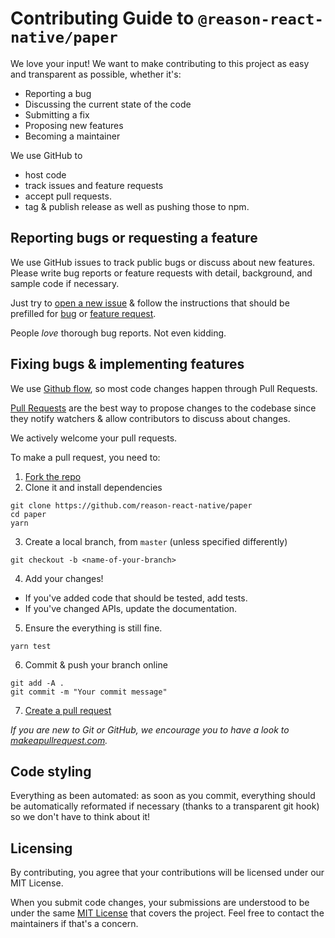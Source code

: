 # Contributing Guide to `@reason-react-native/paper`

We love your input! We want to make contributing to this project as easy and
transparent as possible, whether it's:

- Reporting a bug
- Discussing the current state of the code
- Submitting a fix
- Proposing new features
- Becoming a maintainer

We use GitHub to

- host code
- track issues and feature requests
- accept pull requests.
- tag & publish release as well as pushing those to npm.

## Reporting bugs or requesting a feature

We use GitHub issues to track public bugs or discuss about new features. Please
write bug reports or feature requests with detail, background, and sample code
if necessary.

Just try to
[open a new issue](https://github.com/reason-react-native/paper/issues/new/choose)
& follow the instructions that should be prefilled for
[bug](.github/ISSUE_TEMPLATE/bug.md) or
[feature request](.github/ISSUE_TEMPLATE/feature.md).

People _love_ thorough bug reports. Not even kidding.

## Fixing bugs & implementing features

We use [Github flow](https://guides.github.com/introduction/flow/index.html), so
most code changes happen through Pull Requests.

[Pull Requests](https://help.github.com/en/articles/about-pull-requests) are the
best way to propose changes to the codebase since they notify watchers & allow
contributors to discuss about changes.

We actively welcome your pull requests.

To make a pull request, you need to:

1. [Fork the repo](https://help.github.com/en/articles/fork-a-repo)
2. Clone it and install dependencies

```console
git clone https://github.com/reason-react-native/paper
cd paper
yarn
```

3. Create a local branch, from `master` (unless specified differently)

```console
git checkout -b <name-of-your-branch>
```

4. Add your changes!

- If you've added code that should be tested, add tests.
- If you've changed APIs, update the documentation.

5. Ensure the everything is still fine.

```console
yarn test
```

6. Commit & push your branch online

```console
git add -A .
git commit -m "Your commit message"
```

7. [Create a pull request](https://help.github.com/en/articles/creating-a-pull-request)

_If you are new to Git or GitHub, we encourage you to have a look to
[makeapullrequest.com](http://makeapullrequest.com)._

## Code styling

Everything as been automated: as soon as you commit, everything should be
automatically reformated if necessary (thanks to a transparent git hook) so we
don't have to think about it!

## Licensing

By contributing, you agree that your contributions will be licensed under our
MIT License.

When you submit code changes, your submissions are understood to be under the
same [MIT License](./LICENSE) that covers the project. Feel free to contact the
maintainers if that's a concern.
